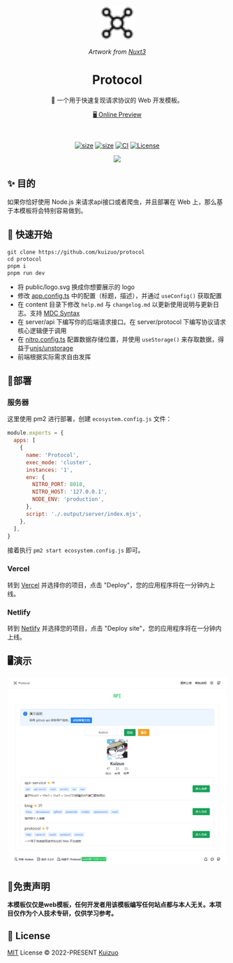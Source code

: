 <p align="center">
  <img alt="" src="./public/logo.svg" width="80" height="80">
</p>

<p align="center">
  <i>Artwork from <a href="https://v3.nuxtjs.org/">Nuxt3</a></i>
</p>

<h1 align="center">Protocol</h1>
<p align="center">🧪 一个用于快速复现请求协议的 Web 开发模板。</p>

<p align="center">
<a href="https://protocol.kuizuo.cn">🖥 Online Preview</a>
<br><br>
<a href="https://stackblitz.com/github/kuizuo/protocol"><img src="https://developer.stackblitz.com/img/open_in_stackblitz.svg" alt=""></a>
</p>
<p align="center">
  <a href="https://www.npmjs.com/package/nuxt/v/rc"><img alt="size" src="https://img.shields.io/github/package-json/dependency-version/kuizuo/protocol/dev/nuxt?style=flat&colorA=002438&colorB=28CF8D"></a>
  <a href="https://img.shields.io/github/languages/code-size/kuizuo/protocol"><img alt="size" src="https://img.shields.io/github/languages/code-size/kuizuo/protocol"></a>
  <a href="https://github.com/kuizuo/protocol/actions/workflows/ci.yml"><img alt="CI" src="https://img.shields.io/github/workflow/status/kuizuo/protocol/ci?label=ci&logo=github"></a>
  <a href="https://github.com/kuizuo/protocol/tree/HEAD/LICENSE"><img alt="License" src="https://img.shields.io/github/license/kuizuo/protocol?style=flat&colorA=002438&colorB=28CF8D" /></a>
</p>
<p align="center">
  <a href="https://kuizuo.cn/protocol-template" alt="protocol-template" >
    <img src="https://img.shields.io/badge/protocol--template--blog-brightgreen?style=for-the-badge&logo=read-the-docs&logoColor=white" />
  </a>
</p>

## ✨ 目的

如果你恰好使用 Node.js 来请求api接口或者爬虫，并且部署在 Web 上，那么基于本模板将会特别容易做到。

## 🚀 快速开始

```
git clone https://github.com/kuizuo/protocol
cd protocol
pnpm i
pnpm run dev
```

- 将 public/logo.svg 换成你想要展示的 logo
- 修改 [app.config.ts](https://v3.nuxtjs.org/guide/directory-structure/app.config/) 中的配置（标题，描述），并通过 `useConfig()` 获取配置
- 在 content 目录下修改 `help.md` 与 `changelog.md` 以更新使用说明与更新日志。支持 [MDC Syntax](https://content.nuxtjs.org/guide/writing/mdc/)
- 在 server/api 下编写你的后端请求接口。在 server/protocol 下编写协议请求核心逻辑便于调用
- 在 [nitro.config.ts](https://nitro.unjs.io/guide/introduction/storage) 配置数据存储位置，并使用 `useStorage()` 来存取数据，得益于[unjs/unstorage](https://github.com/unjs/unstorage)
- 前端根据实际需求自由发挥

## 🎉部署

### 服务器

这里使用 pm2 进行部署，创建 `ecosystem.config.js` 文件：

```js
module.exports = {
  apps: [
    {
      name: 'Protocol',
      exec_mode: 'cluster',
      instances: '1',
      env: {
        NITRO_PORT: 8010,
        NITRO_HOST: '127.0.0.1',
        NODE_ENV: 'production',
      },
      script: './.output/server/index.mjs',
    },
  ],
}
```

接着执行 `pm2 start ecosystem.config.js` 即可。

### Vercel

转到 [Vercel](https://vercel.com/new) 并选择你的项目，点击  "Deploy"，您的应用程序将在一分钟内上线。

### Netlify

转到 [Netlify](https://app.netlify.com/start) 并选择您的项目，点击 "Deploy site"，您的应用程序将在一分钟内上线。

## 🖥️演示

![preview](./public/img/preview.png)

## 

## 🤝免责声明

**本模板仅仅是web模板，任何开发者用该模板编写任何站点都与本人无关。本项目仅作为个人技术专研，仅供学习参考。**

## 📝 License 

[MIT](./LICENSE) License &copy; 2022-PRESENT [Kuizuo](https://github.com/kuizuo)
